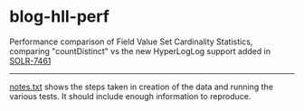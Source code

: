 blog-hll-perf
=============

Performance comparison of Field Value Set Cardinality Statistics, comparing "countDistinct" vs the new HyperLogLog support added in [SOLR-7461](https://issues.apache.org/jira/browse/SOLR-7461)


- - - - - - - - - - - -

[notes.txt](notes.txt) shows the steps taken in creation of the data and running the various tests.  It should include enough information to reproduce.



